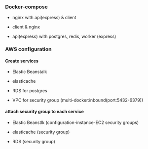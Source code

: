 ### Docker-compose 

- nginx with api(express) & client

- client & nginx

- api(express) with postgres, redis, worker (express)

### AWS configuration

#### Create services

- Elastic Beanstalk

- elasticache

- RDS for postgres

- VPC for security group (multi-docker:inbound(port:5432-6379))

#### attach security group to each service

- Elastic Beanstlk (configuration-instance-EC2 security groups)

- elasticache (security group)

- RDS (security group)

